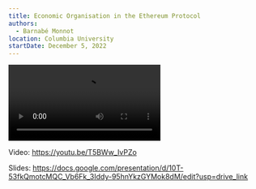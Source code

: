 ```yaml
---
title: Economic Organisation in the Ethereum Protocol
authors:
  - Barnabé Monnot
location: Columbia University
startDate: December 5, 2022
---
```


<video src="https://youtu.be/T5BWw_IvPZo"></video>

Video: <https://youtu.be/T5BWw_IvPZo>

Slides: <https://docs.google.com/presentation/d/10T-53fkQmotcMQC_Vb6Fk_3Iddy-95hnYkzGYMok8dM/edit?usp=drive_link>
